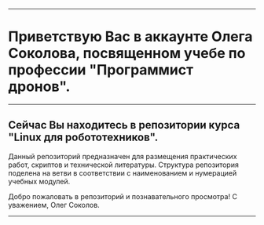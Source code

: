 ___
# Приветствую Вас в аккаунте Олега Соколова, посвященном учебе по профессии "Программист дронов".
___
## Сейчас Вы находитесь в репозитории курса "Linux для робототехников".
Данный репозиторий предназначен для размещения практических работ, скриптов и технической литературы.
Структура репозитория поделена на ветви в соответствии с наименованием и нумерацией учебных модулей. 

Добро пожаловать в репозиторий и познавательного просмотра!
С уважением, Олег Соколов.
___
